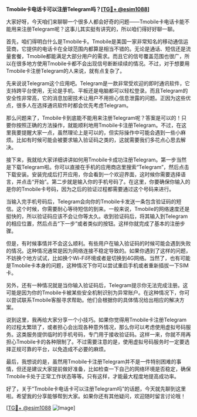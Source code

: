 **Tmobile卡电话卡可以注册Telegram吗？[[TG💪+ @esim1088](https://t.me/s/esim1088)]**

大家好呀，今天咱们来聊聊一个很多人都会好奇的问题——Tmobile卡电话卡能不能用来注册Telegram呢？这事儿其实挺有讲究的，所以咱们得好好聊一聊。

首先，咱们得明白什么是Tmobile卡。Tmobile是美国一家非常知名的移动通信运营商，它提供的电话卡在全球范围内都算是相当不错的。无论是通话、短信还是流量套餐，Tmobile都能满足大部分用户的需求。而且它的信号覆盖范围也很广，所以在很多地方使用Tmobile卡都不会出现信号断断续续的情况。不过，对于想要用Tmobile卡注册Telegram的人来说，就有点复杂了。

先来说说Telegram这个应用吧。Telegram是一款非常受欢迎的即时通讯软件，它支持跨平台使用，无论是手机、平板还是电脑都可以轻松登录。而且Telegram的安全性非常高，它的消息加密技术让用户不用担心信息泄露的问题。正因为这些优点，很多人在选择通讯软件时都会优先考虑Telegram。

那么问题来了，Tmobile卡到底能不能用来注册Telegram呢？答案是可以的！只要你按照正确的方法操作，就能顺利地用Tmobile卡注册Telegram。不过，在这里我要提醒大家一点，虽然理论上是可以的，但实际操作中可能会遇到一些小麻烦。比如有时候可能会被要求输入验证码之类的，这就需要我们多花点心思去解决。

接下来，我就给大家详细讲讲如何用Tmobile卡成功注册Telegram。第一步当然是下载Telegram啦。你可以直接在手机的应用商店里搜索“Telegram”，然后点击下载安装。安装完成后打开应用，你会看到一个欢迎界面，这时候你需要选择语言，并点击“开始”。第二步就是输入你的手机号码了。在这里，你要确保你输入的是你的Tmobile卡号码，因为之后的验证过程都需要通过这个号码来进行。

当输入完手机号码后，Telegram会向你的Tmobile卡发送一条包含验证码的短信。这个时候，你需要耐心等待短信的到来。一般来说，Tmobile的网络速度还是挺快的，所以验证码应该不会让你等太久。收到验证码后，将其输入到Telegram的相应位置，然后点击“下一步”或者类似的按钮。这样你就完成了基本的注册步骤。

但是，有时候事情并不会这么顺利。有些用户在输入验证码的时候可能会遇到失败的情况。这种情况通常是因为网络连接不稳定导致的。如果你遇到了这样的问题，不妨换个地方试试，比如换个Wi-Fi环境或者是切换到4G网络。当然了，也有可能是Tmobile卡本身的问题，这种情况下你可以尝试重启手机或者重新插拔一下SIM卡。

另外，还有一种情况就是当你输入验证码后，Telegram提示你无法完成注册。这可能是因为你的Tmobile卡被某些安全机制识别为异常账户。在这种情况下，你可以尝试联系Tmobile客服寻求帮助。他们会根据你的具体情况给出相应的解决方案。

说到这里，我再给大家分享一个小技巧。如果你觉得用Tmobile卡注册Telegram的过程太繁琐了，或者担心会出现各种意外情况，那么你可以考虑使用虚拟号码服务。这类服务提供临时的手机号码，专门用于接收验证码。这样一来，你就不用再担心Tmobile卡的各种限制了。不过需要注意的是，使用虚拟号码服务时一定要选择正规可靠的平台，以免造成不必要的麻烦。

最后，我想说的是，虽然用Tmobile卡注册Telegram并不是一件特别困难的事情，但还是建议大家提前做好准备，比如检查一下自己的网络环境是否稳定，确保Tmobile卡处于正常工作状态等等。只有这样，才能最大程度地提高成功率。

好了，关于“Tmobile卡电话卡可以注册Telegram吗”的话题，今天就先聊到这里啦。希望我的分享能够帮到大家。如果你还有其他疑问，欢迎随时留言讨论哦！

[[TG💪+ @esim1088](https://t.me/s/esim1088) ![Image](https://i.postimg.cc/4NQfJmqS/Snipaste-2025-05-13-00-14-12.png)]